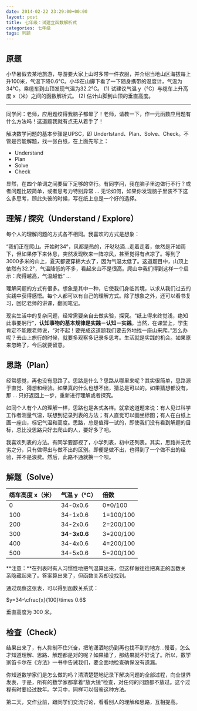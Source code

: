 ```yaml
---
date: 2014-02-22 23:29:00+00:00
layout: post
title: 七年级：试建立函数解析式
categories: 七年级
tags: 列题
---
```


## 原题

小华暑假去某地旅游，导游要大家上山时多带一件衣服，并介绍当地山区海拔每上升100米，气温下降0.6°C。小华在山脚下看了一下随身携带的温度计，气温为34°C。乘缆车到山顶发现气温为32.2°C。
(1) 试建议气温 y（°C）与缆车上升高度 x（米）之间的函数解析式。
(2) 估计山脚到山顶的垂直高度。

----

同学问：老师，应用题绞得我脑子都晕了！老师，请教一下，作一元函数应用题有什么方法吗！这道题我就有点无从着手了！

解决数学问题的基本步骤是UPSC，即 Undertstand、Plan、Solve、Check。不管是否能解题，找一张白纸，在上面先写上：
* Understand
* Plan
* Solve
* Check

显然，在四个单词之间要留下足够的空行。有同学问，我在脑子里边做行不行？或者问题比较简单，或者思考力特别异常 ... 无论如何，如果你发现脑子里装不下这么多思考，顾此失彼的时候，写在纸上总是一个好的选择。

## 理解 / 探究（Understand / Explore）

每个人的理解问题的方式各不相同。我喜欢的方式是想象：

“我们正在爬山。开始时34°，风都是热的，汗哒哒滴...走着走着，依然是汗如雨下，但如果停下来休息，突然发现吹来一阵凉风，甚至觉得有点凉了。等到了3000多米的山上，夏天都要穿棉大衣了，因为气温太低了。这道题目中，山顶上依然有32.2°，气温降低的不多，看起来山不是很高。爬山中我们得到这样一个启示：爬得越高，气温越低” ...

理解问题的方式有很多。想象是其中一种，它使我们身临其境，以求从我们过去的实践中获得感悟。每个人都可以有自己的理解方式。除了想象之外，还可以看书复习，回忆老师的讲课，翻阅笔记。

现实生活中的复杂问题，经常需要亲自去做实验，探究。“纸上得来终觉浅，绝知此事要躬行”，**认知事物的基本规律是实践－认知－实践**。当然，在课堂上，学生肯定不能跟老师说，“对不起！要完成这道题我们要去外地找一座山来爬。”怎么办呢？去山上旅行的时候，就要多观察多记录多思考。生活就是实践的机会。如果原来忽略了，今后就要留意。

## 思路（Plan）

经常感觉，再也没有思路了。思路是什么？思路从哪里来呢？其实很简单，思路源于直觉、猜想和经验。如果真的什么也想不出，猜总是可以的。如果猜想都没有，那 ... 只好返回上一步，重新进行理解或者探究。

如同个人有个人的理解一样，思路也是各式各样。就拿这道题来说：有人见过科学工作者测量气温，联想到记录列表的方法；有人直觉可以画坐标图；有人在白纸上画一座山，标记气温和高度。思路，总是值得一试的，即使我们没有看到解题的目标，总比没思路只好去爬山的人，要好多了吧。

我喜欢列表的方法。有同学要鄙视了，小学列表，初中还列表。其实，思路并无优劣之分，只有做得出与做不出的区别。即便是做不出，也得到了一个做不出的经验，并不是浪费。然后，此路不通就换一个呗。

## 解题（Solve）

|缆车高度 x（米）| 气温 y（°C） | 倍数      |
|:---------------|:-------------|:----------|
| 0              | 34-0x0.6     | 0=0/100   |
| 100            | 34-1x0.6     | 1=100/100 |
| 200            | 34-2x0.6     | 2=200/100 |
| 300            | **34-3x0.6** | 3=200/100 |
| 400            | 34-4x0.6     | 4=200/100 |
| 500            | 34-5x0.6     | 5=200/100 |

**注意：**在列表时有人习惯性地把气温算出来，但这样做往往把真正的函数关系隐藏起来了。答案算出来了，但函数关系却没找到。

通过观察这张表，可以得到函数关系式：

$y=34-\cfrac{x}{100}\times 0.6$

垂直高度为 300 米。

## 检查（Check）

结果出来了，有人抑制不住兴奋，把笔潇洒地扔到再也找不到的地方...慢着，怎么才知道理解、思路、解题都是对的呢？如果错了，那结果就不好说了。所以，数学家笛卡尔在《方法》一书中告诫我们，要全面地检查确保没有遗漏。

你知道数学家们是怎么做的吗？清清楚楚地记录下解决问题的全部过程，向全世界发表，于是，所有的数学家都拿着“放大镜”检查，对任何的问题都不放过。这个过程有时要经过数年。学习中，同样可以借鉴这种方法。

第二天，交作业前，跟同学们交流讨论，看看别人的理解和思路，互相提高。
